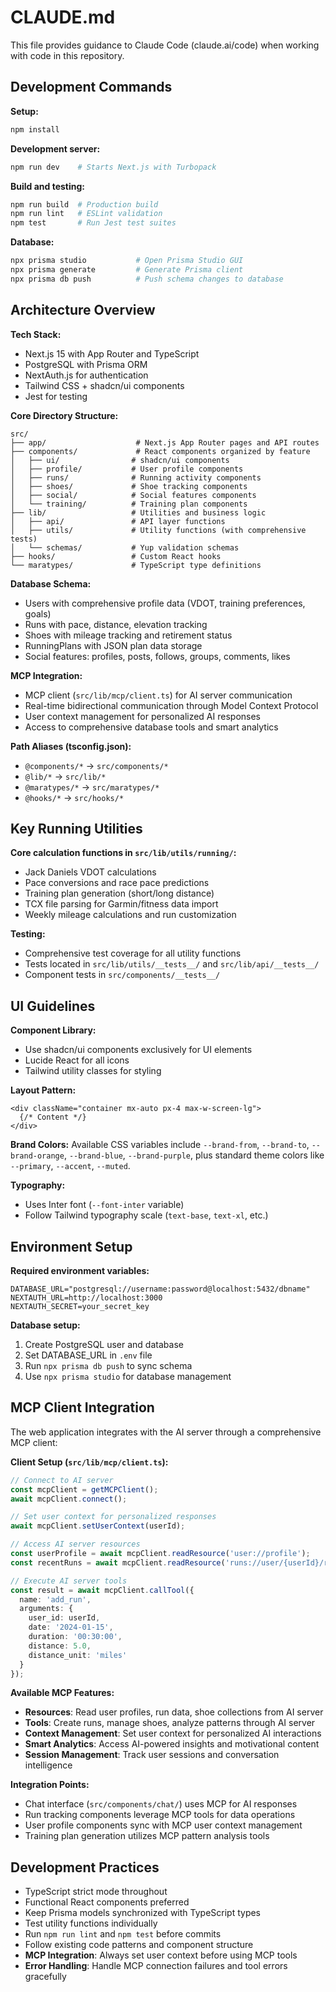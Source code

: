 # CLAUDE.md

This file provides guidance to Claude Code (claude.ai/code) when working with code in this repository.

## Development Commands

**Setup:**
```bash
npm install
```

**Development server:**
```bash
npm run dev    # Starts Next.js with Turbopack
```

**Build and testing:**
```bash
npm run build  # Production build
npm run lint   # ESLint validation
npm test       # Run Jest test suites
```

**Database:**
```bash
npx prisma studio           # Open Prisma Studio GUI
npx prisma generate         # Generate Prisma client
npx prisma db push          # Push schema changes to database
```

## Architecture Overview

**Tech Stack:**
- Next.js 15 with App Router and TypeScript
- PostgreSQL with Prisma ORM
- NextAuth.js for authentication
- Tailwind CSS + shadcn/ui components
- Jest for testing

**Core Directory Structure:**
```
src/
├── app/                    # Next.js App Router pages and API routes
├── components/             # React components organized by feature
│   ├── ui/                # shadcn/ui components
│   ├── profile/           # User profile components
│   ├── runs/              # Running activity components
│   ├── shoes/             # Shoe tracking components
│   ├── social/            # Social features components
│   └── training/          # Training plan components
├── lib/                   # Utilities and business logic
│   ├── api/               # API layer functions
│   ├── utils/             # Utility functions (with comprehensive tests)
│   └── schemas/           # Yup validation schemas
├── hooks/                 # Custom React hooks
└── maratypes/             # TypeScript type definitions
```

**Database Schema:**
- Users with comprehensive profile data (VDOT, training preferences, goals)
- Runs with pace, distance, elevation tracking
- Shoes with mileage tracking and retirement status
- RunningPlans with JSON plan data storage
- Social features: profiles, posts, follows, groups, comments, likes

**MCP Integration:**
- MCP client (`src/lib/mcp/client.ts`) for AI server communication
- Real-time bidirectional communication through Model Context Protocol
- User context management for personalized AI responses
- Access to comprehensive database tools and smart analytics

**Path Aliases (tsconfig.json):**
- `@components/*` → `src/components/*`
- `@lib/*` → `src/lib/*`
- `@maratypes/*` → `src/maratypes/*`
- `@hooks/*` → `src/hooks/*`

## Key Running Utilities

**Core calculation functions in `src/lib/utils/running/`:**
- Jack Daniels VDOT calculations
- Pace conversions and race pace predictions
- Training plan generation (short/long distance)
- TCX file parsing for Garmin/fitness data import
- Weekly mileage calculations and run customization

**Testing:**
- Comprehensive test coverage for all utility functions
- Tests located in `src/lib/utils/__tests__/` and `src/lib/api/__tests__/`
- Component tests in `src/components/__tests__/`

## UI Guidelines

**Component Library:**
- Use shadcn/ui components exclusively for UI elements
- Lucide React for all icons
- Tailwind utility classes for styling

**Layout Pattern:**
```tsx
<div className="container mx-auto px-4 max-w-screen-lg">
  {/* Content */}
</div>
```

**Brand Colors:**
Available CSS variables include `--brand-from`, `--brand-to`, `--brand-orange`, `--brand-blue`, `--brand-purple`, plus standard theme colors like `--primary`, `--accent`, `--muted`.

**Typography:**
- Uses Inter font (`--font-inter` variable)
- Follow Tailwind typography scale (`text-base`, `text-xl`, etc.)

## Environment Setup

**Required environment variables:**
```env
DATABASE_URL="postgresql://username:password@localhost:5432/dbname"
NEXTAUTH_URL=http://localhost:3000
NEXTAUTH_SECRET=your_secret_key
```

**Database setup:**
1. Create PostgreSQL user and database
2. Set DATABASE_URL in `.env` file  
3. Run `npx prisma db push` to sync schema
4. Use `npx prisma studio` for database management

## MCP Client Integration

The web application integrates with the AI server through a comprehensive MCP client:

**Client Setup (`src/lib/mcp/client.ts`):**
```typescript
// Connect to AI server
const mcpClient = getMCPClient();
await mcpClient.connect();

// Set user context for personalized responses
await mcpClient.setUserContext(userId);

// Access AI server resources
const userProfile = await mcpClient.readResource('user://profile');
const recentRuns = await mcpClient.readResource('runs://user/{userId}/recent');

// Execute AI server tools
const result = await mcpClient.callTool({
  name: 'add_run',
  arguments: { 
    user_id: userId, 
    date: '2024-01-15', 
    duration: '00:30:00',
    distance: 5.0,
    distance_unit: 'miles' 
  }
});
```

**Available MCP Features:**
- **Resources**: Read user profiles, run data, shoe collections from AI server
- **Tools**: Create runs, manage shoes, analyze patterns through AI server
- **Context Management**: Set user context for personalized AI interactions
- **Smart Analytics**: Access AI-powered insights and motivational content
- **Session Management**: Track user sessions and conversation intelligence

**Integration Points:**
- Chat interface (`src/components/chat/`) uses MCP for AI responses
- Run tracking components leverage MCP tools for data operations
- User profile components sync with MCP user context management
- Training plan generation utilizes MCP pattern analysis tools

## Development Practices

- TypeScript strict mode throughout
- Functional React components preferred
- Keep Prisma models synchronized with TypeScript types
- Test utility functions individually
- Run `npm run lint` and `npm test` before commits
- Follow existing code patterns and component structure
- **MCP Integration**: Always set user context before using MCP tools
- **Error Handling**: Handle MCP connection failures and tool errors gracefully